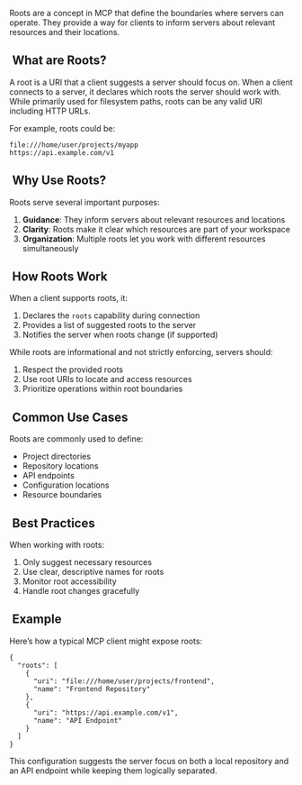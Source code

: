 Roots are a concept in MCP that define the boundaries where servers can operate. They provide a way for clients to inform servers about relevant resources and their locations.

## [​](#what-are-roots%3F) What are Roots?

A root is a URI that a client suggests a server should focus on. When a client connects to a server, it declares which roots the server should work with. While primarily used for filesystem paths, roots can be any valid URI including HTTP URLs.

For example, roots could be:

```
file:///home/user/projects/myapp
https://api.example.com/v1

```

## [​](#why-use-roots%3F) Why Use Roots?

Roots serve several important purposes:

1. **Guidance**: They inform servers about relevant resources and locations
2. **Clarity**: Roots make it clear which resources are part of your workspace
3. **Organization**: Multiple roots let you work with different resources simultaneously

## [​](#how-roots-work) How Roots Work

When a client supports roots, it:

1. Declares the `roots` capability during connection
2. Provides a list of suggested roots to the server
3. Notifies the server when roots change (if supported)

While roots are informational and not strictly enforcing, servers should:

1. Respect the provided roots
2. Use root URIs to locate and access resources
3. Prioritize operations within root boundaries

## [​](#common-use-cases) Common Use Cases

Roots are commonly used to define:

* Project directories
* Repository locations
* API endpoints
* Configuration locations
* Resource boundaries

## [​](#best-practices) Best Practices

When working with roots:

1. Only suggest necessary resources
2. Use clear, descriptive names for roots
3. Monitor root accessibility
4. Handle root changes gracefully

## [​](#example) Example

Here’s how a typical MCP client might expose roots:

```
{
  "roots": [
    {
      "uri": "file:///home/user/projects/frontend",
      "name": "Frontend Repository"
    },
    {
      "uri": "https://api.example.com/v1",
      "name": "API Endpoint"
    }
  ]
}

```

This configuration suggests the server focus on both a local repository and an API endpoint while keeping them logically separated.